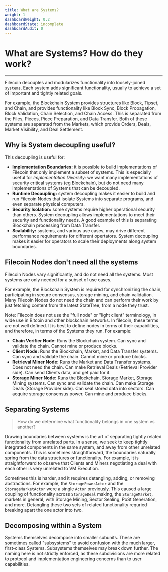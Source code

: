 ```yaml
---
title: What are Systems?
weight: 1
dashboardWeight: 0.2
dashboardState: incomplete
dashboardAudit: 0
---
```


# What are Systems? How do they work?
---

Filecoin decouples and modularizes functionality into loosely-joined `systems`.
Each system adds significant functionality, usually to achieve a set of important and tightly related goals.

For example, the Blockchain System provides structures like Block, Tipset, and Chain, and provides functionality
like Block Sync, Block Propagation, Block Validation, Chain Selection, and Chain Access. This is
separated from the Files, Pieces, Piece Preparation, and Data Transfer. Both of these systems are separated from
the Markets, which provide Orders, Deals, Market Visibility, and Deal Settlement.

## Why is System decoupling useful?

This decoupling is useful for:

- **Implementation Boundaries:** it is possible to build implementations of Filecoin that only implement a
  subset of systems. This is especially useful for _Implementation Diversity_: we want many implementations
  of security critical systems (eg Blockchain), but do not need many implementations of Systems that can be
  decoupled.
- **Runtime Decoupling:** system decoupling makes it easier to build and run Filecoin Nodes that isolate
  Systems into separate programs, and even separate physical computers.
- **Security Isolation:** some systems require higher operational security than others. System decoupling allows
  implementations to meet their security and functionality needs. A good example of this is separating Blockchain
  processing from Data Transfer.
- **Scalability:** systems, and various use cases, may drive different performance requirements for different opertators.
  System decoupling makes it easier for operators to scale their deployments along system boundaries.


## Filecoin Nodes don't need all the systems

Filecoin Nodes vary significantly, and do not need all the systems.
Most systems are only needed for a subset of use cases.

For example, the Blockchain System is required for synchronizing the chain, participating in secure consensus,
storage mining, and chain validation.
Many Filecoin Nodes do not need the chain and can perform their work by just fetching content from the latest
StateTree, from a node they trust.

Note: Filecoin does not use the "full node" or "light client" terminology, in wide use in Bitcoin and other blockchain
networks. In filecoin, these terms are not well defined. It is best to define nodes in terms of their capabilities,
and therefore, in terms of the Systems they run. For example:

- **Chain Verifier Node:** Runs the Blockchain system. Can sync and validate the chain. Cannot mine or produce blocks.
- **Client Node:** Runs the Blockchain, Market, and Data Transfer systems. Can sync and validate the chain. Cannot mine or produce blocks.
- **Retrieval Miner Node:** Runs the Market and Data Transfer systems. Does not need the chain. Can make Retrieval Deals
  (Retrieval Provider side). Can send Clients data, and get paid for it.
- **Storage Miner Node:** Runs the Blockchain, Storage Market, Storage Mining systems. Can sync and validate the chain.
  Can make Storage Deals (Storage Provider side). Can seal stored data into sectors. Can acquire
  storage consensus power. Can mine and produce blocks.

## Separating Systems

> How do we determine what functionality belongs in one system vs another?

Drawing boundaries between systems is the art of separating tightly related functionality from unrelated parts.
In a sense, we seek to keep tightly integrated components in the same system, and away from other unrelated
components. This is sometimes straightforward, the boundaries naturally spring from the data structures or
functionality. For example, it is straightforward to observe that Clients and Miners negotiating a deal
with each other is very unrelated to VM Execution.

Sometimes this is harder, and it requires detangling, adding, or removing abstractions. For
example, the `StoragePowerActor` and the `StorageMarketActor` were a single `Actor` previously. This caused
a large coupling of functionality across `StorageDeal` making, the `StorageMarket`, markets in general, with
Storage Mining, Sector Sealing, PoSt Generation, and more. Detangling these two sets of related functionality
requried breaking apart the one actor into two.

## Decomposing within a System

Systems themselves decompose into smaller subunits. These are sometimes called "subsystems" to avoid confusion
with the much larger, first-class Systems. Subsystems themselves may break down further. The naming here is not
strictly enforced, as these subdivisions are more related to protocol and implementation engineering concerns
than to user capabilities.

